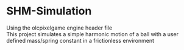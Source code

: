 # SHM-Simulation  
Using the olcpixelgame engine header file  
This project simulates a simple harmonic motion of a ball with a user defined mass/spring constant in a frictionless environment
